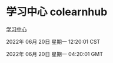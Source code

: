# 学习中心 colearnhub
[学习中心](http://59.174.8.33:56308/colearnhub/)

2022年 06月 20日 星期一 12:20:01 CST

2022年 06月 20日 星期一 04:20:01 GMT

